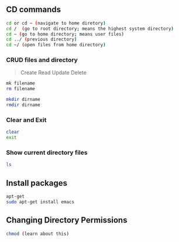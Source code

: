 ## CD commands
```bash
cd or cd ~ (navigate to home diretory)
cd /  (go to root directory; means the highest system directory)
cd ~ (go to home directory; means user files)
cd ../ (previous directory)
cd ~/ (open files from home directory)
```

### CRUD files and directory
> Create Read Update Delete
```bash
mk filename
rm filename

mkdir dirname
rmdir dirname
```

### Clear and Exit
```bash
clear
exit
```

### Show current directory files
```bash
ls
```

## Install packages
```bash
apt-get
sudo apt-get install emacs
```

## Changing Directory Permissions
```bash
chmod (learn about this)
```


